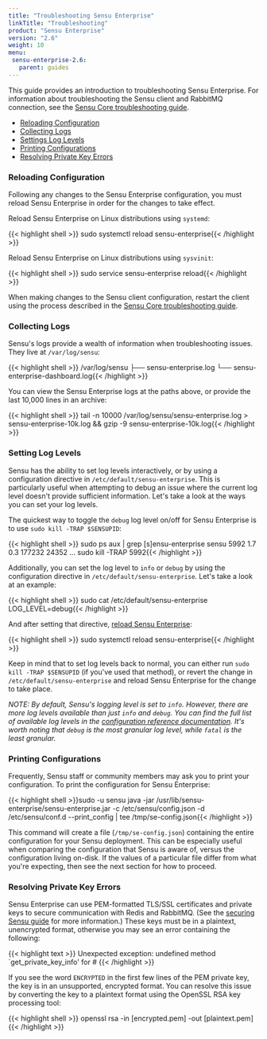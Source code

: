 ```yaml
---
title: "Troubleshooting Sensu Enterprise"
linkTitle: "Troubleshooting"
product: "Sensu Enterprise"
version: "2.6"
weight: 10
menu:
 sensu-enterprise-2.6:
   parent: guides
---
```


This guide provides an introduction to troubleshooting Sensu Enterprise.
For information about troubleshooting the Sensu client and RabbitMQ connection, see the [Sensu Core troubleshooting guide][1].

- [Reloading Configuration](#reloading-configuration)
- [Collecting Logs](#collecting-logs)
- [Settings Log Levels](#setting-log-levels)
- [Printing Configurations](#printing-configurations)
- [Resolving Private Key Errors](#resolving-private-key-errors)

### Reloading Configuration

Following any changes to the Sensu Enterprise configuration, you must reload Sensu Enterprise in order for the changes to take effect.

Reload Sensu Enterprise on Linux distributions using `systemd`:

{{< highlight shell >}}
sudo systemctl reload sensu-enterprise{{< /highlight >}}

Reload Sensu Enterprise on Linux distributions using `sysvinit`:

{{< highlight shell >}}
sudo service sensu-enterprise reload{{< /highlight >}}

When making changes to the Sensu client configuration, restart the client using the process described in the [Sensu Core troubleshooting guide][2].

### Collecting Logs

Sensu's logs provide a wealth of information when troubleshooting issues. They live at `/var/log/sensu`:

{{< highlight shell >}}
/var/log/sensu
├── sensu-enterprise.log
└── sensu-enterprise-dashboard.log{{< /highlight >}}

You can view the Sensu Enterprise logs at the paths above, or provide the last 10,000 lines in an archive:

{{< highlight shell >}}
tail -n 10000 /var/log/sensu/sensu-enterprise.log > sensu-enterprise-10k.log && gzip -9 sensu-enterprise-10k.log{{< /highlight >}}

### Setting Log Levels

Sensu has the ability to set log levels interactively, or by using a configuration directive in `/etc/default/sensu-enterprise`. This is particularly useful when attempting to debug an issue where the current log level doesn't provide sufficient information. Let's take a look at the ways you can set your log levels.

The quickest way to toggle the `debug` log level on/off for Sensu Enterprise is to use `sudo kill -TRAP $SENSUPID`:

{{< highlight shell >}}
sudo ps aux | grep [s]ensu-enterprise
sensu     5992  1.7  0.3 177232 24352 ...
sudo kill -TRAP 5992{{< /highlight >}}

Additionally, you can set the log level to `info` or `debug` by using the configuration directive in `/etc/default/sensu-enterprise`. Let's take a look at an example:

{{< highlight shell >}}
sudo cat /etc/default/sensu-enterprise
LOG_LEVEL=debug{{< /highlight >}}

And after setting that directive, [reload Sensu Enterprise](#reloading-configuration):

{{< highlight shell >}}
sudo systemctl reload sensu-enterprise{{< /highlight >}}

Keep in mind that to set log levels back to normal, you can either run `sudo kill -TRAP $SENSUPID` (if you've used that method), or revert the change in `/etc/default/sensu-enterprise` and reload Sensu Enterprise for the change to take place.

_NOTE: By default, Sensu's logging level is set to `info`. However, there are more log levels available than just `info` and `debug`. You can find the full list of available log levels in the [configuration reference documentation][4]. It's worth noting that `debug` is the most granular log level, while `fatal` is the least granular._

### Printing Configurations

Frequently, Sensu staff or community members may ask you to print your configuration.
To print the configuration for Sensu Enterprise:

{{< highlight shell >}}sudo -u sensu java -jar /usr/lib/sensu-enterprise/sensu-enterprise.jar -c /etc/sensu/config.json -d /etc/sensu/conf.d --print_config | tee /tmp/se-config.json{{< /highlight >}}

This command will create a file (`/tmp/se-config.json`) containing the entire configuration for your Sensu deployment.
This can be especially useful when comparing the configuration that Sensu is aware of, versus the configuration living on-disk.
If the values of a particular file differ from what you're expecting, then see the next section for how to proceed.

### Resolving Private Key Errors

Sensu Enterprise can use PEM-formatted TLS/SSL certificates and private keys to secure communication with Redis and RabbitMQ.
(See the [securing Sensu guide][3] for more information.)
These keys must be in a plaintext, unencrypted format, otherwise you may see an error containing the following:

{{< highlight text >}}
Unexpected exception: undefined method `get_private_key_info' for #
{{< /highlight >}}

If you see the word `ENCRYPTED` in the first few lines of the PEM private key, the key is in an unsupported, encrypted format.
You can resolve this issue by converting the key to a plaintext format using the OpenSSL RSA key processing tool:

{{< highlight shell >}}
openssl rsa -in [encrypted.pem] -out [plaintext.pem]
{{< /highlight >}}

[1]: /sensu-core/latest/guides/troubleshooting
[2]: /sensu-core/latest/guides/troubleshooting#restarting-services
[3]: /sensu-core/latest/guides/securing-sensu
[4]: /sensu-core/latest/reference/configuration/#sensu-service-script-configuration-variables
